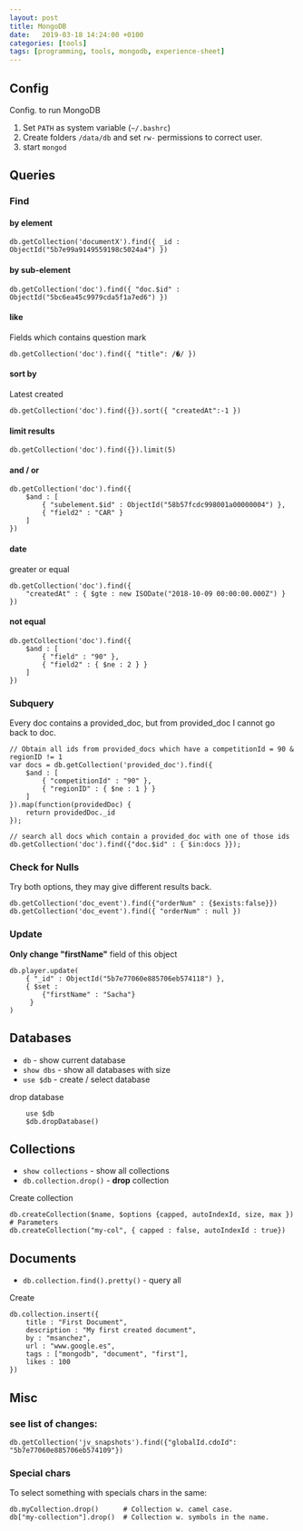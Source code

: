 ```yaml
---
layout: post
title: MongoDB
date:   2019-03-18 14:24:00 +0100
categories: [tools]
tags: [programming, tools, mongodb, experience-sheet]
---
```

## Config
Config. to run MongoDB  
1. Set `PATH` as system variable (`~/.bashrc`)
2. Create folders `/data/db` and set `rw-` permissions to correct user.
3. start `mongod`

## Queries
### Find
#### by element

~~~
db.getCollection('documentX').find({ _id : ObjectId("5b7e99a9149559198c5024a4") })
~~~
<!--more-->
#### by sub-element

	db.getCollection('doc').find({ "doc.$id" : ObjectId("5bc6ea45c9979cda5f1a7ed6") })

#### like
Fields which contains question mark

	db.getCollection('doc').find({ "title": /�/ })

#### sort by
Latest created

	db.getCollection('doc').find({}).sort({ "createdAt":-1 })

#### limit results

	db.getCollection('doc').find({}).limit(5)

#### and / or

	db.getCollection('doc').find({
	    $and : [
	        { "subelement.$id" : ObjectId("58b57fcdc998001a00000004") },
	        { "field2" : "CAR" }
	    ]
	})

#### date
greater or equal

	db.getCollection('doc').find({
	    "createdAt" : { $gte : new ISODate("2018-10-09 00:00:00.000Z") }
	})

#### not equal

	db.getCollection('doc').find({
	    $and : [
	        { "field" : "90" },
	        { "field2" : { $ne : 2 } }
	    ]
	})

### Subquery

Every doc contains a provided_doc, but from provided_doc I cannot go back to doc.
~~~
// Obtain all ids from provided_docs which have a competitionId = 90 & regionID != 1
var docs = db.getCollection('provided_doc').find({
    $and : [
        { "competitionId" : "90" },
        { "regionID" : { $ne : 1 } }
    ]
}).map(function(providedDoc) {
    return providedDoc._id
});

// search all docs which contain a provided_doc with one of those ids
db.getCollection('doc').find({"doc.$id" : { $in:docs }});
~~~
### Check for Nulls
Try both options, they may give different results back.

	db.getCollection('doc_event').find({"orderNum" : {$exists:false}})  
	db.getCollection('doc_event').find({ "orderNum" : null })

### Update
**Only change "firstName"** field of this object

~~~
db.player.update(
    { "_id" : ObjectId("5b7e77060e885706eb574118") },
    { $set :
        {"firstName" : "Sacha"}
     }
)
~~~

## Databases

* `db` - show current database
* `show dbs` - show all databases with size
* `use $db` - create / select database

drop database

		use $db
		$db.dropDatabase()

## Collections

* `show collections` - show all collections
* `db.collection.drop()` - **drop** collection

Create collection

	db.createCollection($name, $options {capped, autoIndexId, size, max }) # Parameters
	db.createCollection("my-col", { capped : false, autoIndexId : true})


## Documents


* `db.collection.find().pretty()` - query all

Create

	db.collection.insert({
		title : "First Document",
		description : "My first created document",
		by : "msanchez",
		url : "www.google.es",
		tags : ["mongodb", "document", "first"],
		likes : 100
	})

## Misc
### see list of changes:

	db.getCollection('jv_snapshots').find({"globalId.cdoId": "5b7e77060e885706eb574109"})

### Special chars
To select something with specials chars in the same:

	db.myCollection.drop()      # Collection w. camel case.
	db["my-collection"].drop()  # Collection w. symbols in the name.
